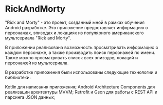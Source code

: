 # RickAndMorty
"Rick and Morty" - это проект, созданный мной в рамках обучения Android разработке. Это приложение предоставляет информацию о персонажах, эпизодах и локациях из популярного американского мультсериала "Rick and Morty".

В приложении реализована возможность просматривать информацию о каждом персонаже, а также производить поиск персонажей по имени. Также можно просматривать список всех эпизодов, локаций и персонажей из мультсериала.

В разработке приложения были использованы следующие технологии и библиотеки:

Kotlin для написания приложения;
Android Architecture Components для реализации архитектуры MVVM;
Retrofit и Gson для работы с REST API и парсинга JSON данных;


